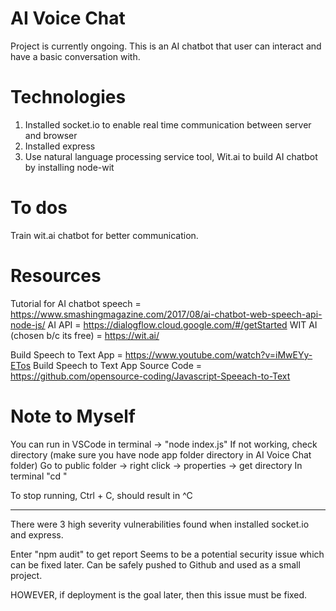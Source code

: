 # AI Voice Chat
Project is currently ongoing.
This is an AI chatbot that user can interact and have a basic conversation with.

# Technologies
1. Installed socket.io to enable real time communication between server and browser
2. Installed express
2. Use natural language processing service tool, Wit.ai to build AI chatbot by installing node-wit

# To dos
Train wit.ai chatbot for better communication.

# Resources 
Tutorial for AI chatbot speech = https://www.smashingmagazine.com/2017/08/ai-chatbot-web-speech-api-node-js/ 
AI API = https://dialogflow.cloud.google.com/#/getStarted 
WIT AI (chosen b/c its free) = https://wit.ai/ 

Build Speech to Text App = https://www.youtube.com/watch?v=iMwEYy-ETos 
Build Speech to Text App Source Code = https://github.com/opensource-coding/Javascript-Speeach-to-Text 


# Note to Myself
You can run in VSCode in terminal -> "node index.js"
If not working, check directory (make sure you have node app folder directory in AI Voice Chat folder)
Go to public folder -> right click -> properties -> get directory
In terminal "cd <directory>"

To stop running, Ctrl + C, should result in ^C

----------------------------------
There were 3 high severity vulnerabilities found when installed socket.io and express.

Enter "npm audit" to get report 
Seems to be a potential security issue which can be fixed later.
Can be safely pushed to Github and used as a small project.

HOWEVER, if deployment is the goal later, then this issue must be fixed.


